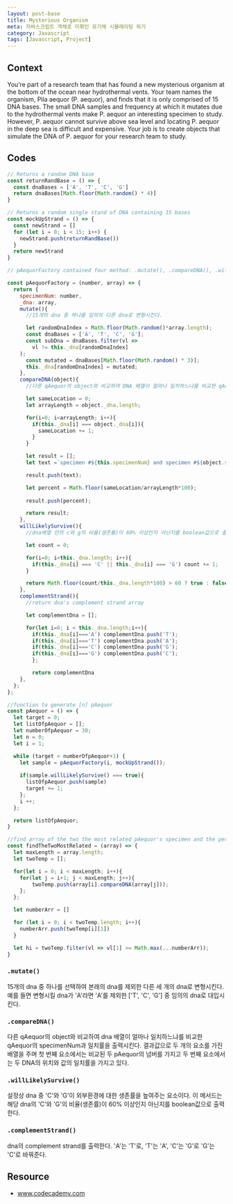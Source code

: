 ```yaml
---
layout: post-base
title: Mysterious Organism
meta: 자바스크립트 객체로 미확인 유기체 시뮬레이팅 하기
category: Javascript
tags: [Javascript, Project]
---
```

## Context

You’re part of a research team that has found a new mysterious organism at the bottom of the ocean near hydrothermal vents. Your team names the organism, Pila aequor (P. aequor), and finds that it is only comprised of 15 DNA bases. The small DNA samples and frequency at which it mutates due to the hydrothermal vents make P. aequor an interesting specimen to study. However, P. aequor cannot survive above sea level and locating P. aequor in the deep sea is difficult and expensive. Your job is to create objects that simulate the DNA of P. aequor for your research team to study.

## Codes

```js
// Returns a random DNA base
const returnRandBase = () => {
  const dnaBases = ['A', 'T', 'C', 'G']
  return dnaBases[Math.floor(Math.random() * 4)] 
}

// Returns a random single stand of DNA containing 15 bases
const mockUpStrand = () => {
  const newStrand = []
  for (let i = 0; i < 15; i++) {
    newStrand.push(returnRandBase())
  }
  return newStrand
}

// pAequorFactory contained four method: .mutate(), .compareDNA(), .willLikelySurvive(), .complementStrand()

const pAequorFactory = (number, array) => {
  return {
    specimenNum: number,
    _dna: array,
    mutate(){
      //15개의 dna 중 하나를 임의의 다른 dna로 변형시킨다.

      let randomDnaIndex = Math.floor(Math.random()*array.length);
      const dnaBases = ['A', 'T', 'C', 'G'];
      const subDna = dnaBases.filter(vl => 
        vl != this._dna[randomDnaIndex]
    );
      const mutated = dnaBases[Math.floor(Math.random() * 3)];
      this._dna[randomDnaIndex] = mutated;
    },
    compareDNA(object){
      //다른 qAequor의 object와 비교하여 DNA 배열이 얼마나 일치하느냐를 비교한 qAequor의 specimenNum과 일치률을 출력시킨다.

      let sameLocation = 0;
      let arrayLength = object._dna.length;

      for(i=0; i<arrayLength; i++){
        if(this._dna[i] === object._dna[i]){
          sameLocation += 1;
        }
      }

      let result = [];
      let text =`specimen #${this.specimenNum} and specimen #${object.specimenNum}`;

      result.push(text);

      let percent = Math.floor(sameLocation/arrayLength*100);
      
      result.push(percent);

      return result;
    },
    willLikelySurvive(){
      //dna배열 안의 c와 g의 비율(생존률)이 60% 이상인지 아닌지를 boolean값으로 출력한다.

      let count = 0;

      for(i=0; i<this._dna.length; i++){
        if(this._dna[i] === 'C' || this._dna[i] === 'G') count += 1;
      }

      return Math.floor(count/this._dna.length*100) > 60 ? true : false;
    },
    complementStrand(){
      //return dna's complement strand array

      let complementDna = [];

      for(let i=0; i < this._dna.length;i++){
        if(this._dna[i]==='A') complementDna.push('T'); 
        if(this._dna[i]==='T') complementDna.push('A'); 
        if(this._dna[i]==='C') complementDna.push('G'); 
        if(this._dna[i]==='G') complementDna.push('C');
        };

        return complementDna
    },
  };
};

//function to generate [n] pAequor
const pAequor = () => {
  let target = 0;
  let listOfpAequor = [];
  let numberOfpAequor = 30;
  let n = 0;
  let i = 1;

  while (target < numberOfpAequor+1) {
    let sample = pAequorFactory(i, mockUpStrand());
    
    if(sample.willLikelySurvive() === true){
      listOfpAequor.push(sample)
      target += 1;
    };
    i ++;
  };

  return listOfpAequor;
}

//find array of the two the most related pAequor's specimen and the percentage.
const findTheTwoMostRelated = (array) => {
  let maxLength = array.length;
  let twoTemp = [];

  for(let i = 0; i < maxLength; i++){
    for(let j = i+1; j < maxLength; j++){
        twoTemp.push(array[i].compareDNA(array[j]));  
    };
  };

  let numberArr = []

  for (let i = 0; i < twoTemp.length; i++){
    numberArr.push(twoTemp[i][1])
  }

  let hi = twoTemp.filter(vl => vl[1] >= Math.max(...numberArr));
}
```

### `.mutate()`

15개의 dna 중 하나를 선택하여 본래의 dna를 제외한 다른 세 개의 dna로 변형시킨다. 예를 들면 변형시킬 dna가 'A'라면 'A'를 제외한 ['T', 'C', 'G'] 중 임의의 dna로 대입시킨다.

### `.compareDNA()`

다른 qAequor의 object와 비교하여 dna 배열이 얼마나 일치하느냐를 비교한 qAequor의 specimenNum과 일치률을 출력시킨다.
결과값으로 두 개의 요소를 가진 배열을 주며 첫 번째 요소에서는 비교된 두 pAequor의 넘버를 가지고 두 번째 요소에서는 두 DNA의 위치와 값의 일치률을 가지고 있다.

### `.willLikelySurvive()`

설정상 dna 중 'C'와 'G'이 외부환경에 대한 생존률을 높여주는 요소이다. 이 메서드는 해당 dna의 'C'와 'G'의 비율(생존률)이 60% 이상인지 아닌지를 boolean값으로 출력한다.

### `.complementStrand()`

dna의 complement strand를 출력한다. 'A'는 'T'로, 'T'는 'A', 'C'는 'G'로 'G'는 'C'로 바꿔준다.

## Resource

- www.codecademy.com
